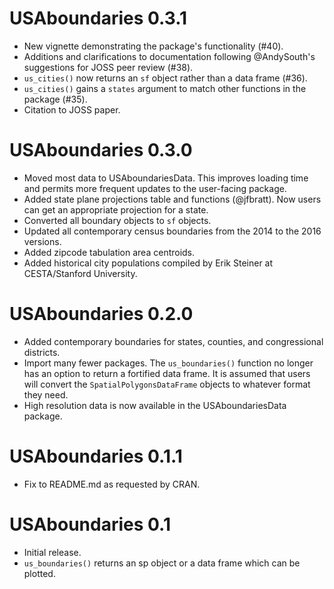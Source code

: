 # USAboundaries 0.3.1

- New vignette demonstrating the package's functionality (#40).
- Additions and clarifications to documentation following @AndySouth's suggestions for JOSS peer review (#38).
- `us_cities()` now returns an `sf` object rather than a data frame (#36).
- `us_cities()` gains a `states` argument to match other functions in the package (#35).
- Citation to JOSS paper.

# USAboundaries 0.3.0

- Moved most data to USAboundariesData. This improves loading time and permits more frequent updates to the user-facing package.
- Added state plane projections table and functions (@jfbratt). Now users can get an appropriate projection for a state.
- Converted all boundary objects to `sf` objects.
- Updated all contemporary census boundaries from the 2014 to the 2016 versions.
- Added zipcode tabulation area centroids.
- Added historical city populations compiled by Erik Steiner at CESTA/Stanford University.

# USAboundaries 0.2.0

-  Added contemporary boundaries for states, counties, and congressional districts.
-  Import many fewer packages. The `us_boundaries()` function no longer has an option to return a fortified data frame. It is assumed that users will convert the `SpatialPolygonsDataFrame` objects to whatever format they need.
-  High resolution data is now available in the USAboundariesData package.

# USAboundaries 0.1.1

-  Fix to README.md as requested by CRAN.

# USAboundaries 0.1

-   Initial release.
-   `us_boundaries()` returns an sp object or a data frame which can be
    plotted.
